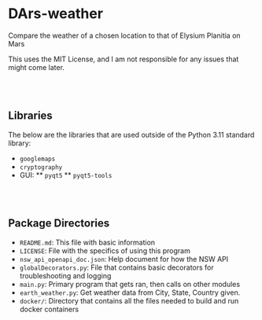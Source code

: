 # DArs-weather
Compare the weather of a chosen location to that of Elysium Planitia on Mars

This uses the MIT License, and I am not responsible for any issues that might come
later.

<br>

<br>

## Libraries
The below are the libraries that are used outside of the Python 3.11 standard
library:

* `googlemaps`
* `cryptography`
* GUI:
** `pyqt5`
** `pyqt5-tools`

<br>

<br>

## Package Directories

* `README.md`: This file with basic information
* `LICENSE`: File with the specifics of using this program
* `nsw_api_openapi_doc.json`: Help document for how the NSW API
* `globalDecorators.py`: File that contains basic decorators for troubleshooting and logging
* `main.py`: Primary program that gets ran, then calls on other modules
* `earth_weather.py`: Get weather data from City, State, Country given.
* `docker/`: Directory that contains all the files needed to build and run docker containers
